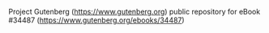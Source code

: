 Project Gutenberg (https://www.gutenberg.org) public repository for eBook #34487 (https://www.gutenberg.org/ebooks/34487)
